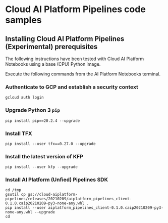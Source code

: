 # Cloud AI Platform Pipelines code samples

## Installing Cloud AI Platform Pipelines (Experimental) prerequisites

The following instructions have been tested with Cloud AI Platform Notebooks using a base (CPU) Python image.

Execute the following commands from the AI Platform Notebooks terminal.

### Authenticate to GCP and establish a security context

```
gcloud auth login
```

### Upgrade Python 3 `pip`

```
pip install pip==20.2.4 --upgrade 
```

### Install TFX

```
pip install --user tfx==0.27.0 --upgrade

```

### Install the latest version of KFP

```
pip install --user kfp --upgrade
```


### Install AI Platform (Unfied) Pipelines SDK

```
cd /tmp
gsutil cp gs://cloud-aiplatform-pipelines/releases/20210209/aiplatform_pipelines_client-0.1.0.caip20210209-py3-none-any.whl .
pip install --user aiplatform_pipelines_client-0.1.0.caip20210209-py3-none-any.whl --upgrade
cd
```
